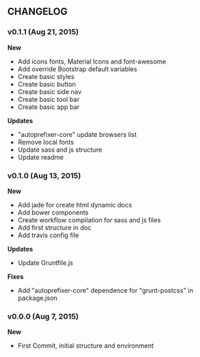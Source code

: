 ## CHANGELOG

### v0.1.1 (Aug 21, 2015)

**New**
- Add icons fonts, Material Icons and font-awesome
- Add override Bootstrap default variables
- Create basic styles
- Create basic button
- Create basic side nav
- Create basic tool bar
- Create basic app bar

**Updates**
- "autoprefixer-core" update browsers list
- Remove local fonts
- Update sass and js structure
- Update readme

### v0.1.0 (Aug 13, 2015)

**New**
- Add jade for create html dynamic docs
- Add bower components
- Create workflow compilation for sass and js files
- Add first structure in doc
- Add travis config file

**Updates**
- Update Gruntfile.js

**Fixes**
- Add "autoprefixer-core" dependence for "grunt-postcss" in package.json

### v0.0.0 (Aug 7, 2015)

**New**
- First Commit, initial structure and environment